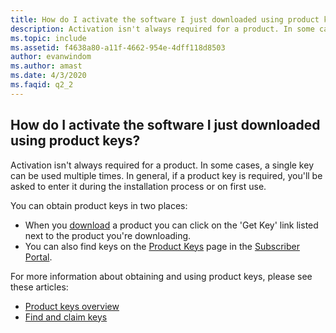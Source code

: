```yaml
---
title: How do I activate the software I just downloaded using product keys?
description: Activation isn't always required for a product. In some cases, a single key can be used multiple times. In general, if a product key is...
ms.topic: include
ms.assetid: f4638a80-a11f-4662-954e-4dff118d8503
author: evanwindom
ms.author: amast
ms.date: 4/3/2020
ms.faqid: q2_2
---
```


## How do I activate the software I just downloaded using product keys?

Activation isn't always required for a product. In some cases, a single key can be used multiple times. In general, if a product key is required, you'll be asked to enter it during the installation process or on first use.

You can obtain product keys in two places:

- When you [download](https://my.visualstudio.com/downloads) a product you can click on the \'Get Key\' link listed next to the product you're downloading.
- You can also find keys on the [Product Keys](https://my.visualstudio.com/ProductKeys) page in the [Subscriber Portal](https://my.visualstudio.com/benefits).

For more information about obtaining and using product keys, please see these articles:

- [Product keys overview](https://docs.microsoft.com/visualstudio/subscriptions/product-keys)
- [Find and claim keys](https://docs.microsoft.com/visualstudio/subscriptions/find-keys)

